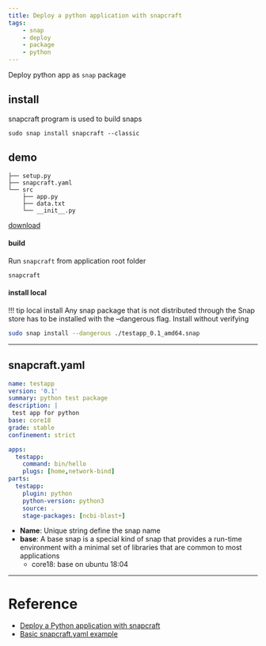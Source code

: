 ```yaml
---
title: Deploy a python application with snapcraft
tags:
    - snap
    - deploy
    - package
    - python
---
```


Deploy python app as `snap` package

## install
snapcraft program is used to build snaps

```
sudo snap install snapcraft --classic
```

## demo
```
├── setup.py
├── snapcraft.yaml
└── src
    ├── app.py
    ├── data.txt
    └── __init__.py
```

[download](demo.zip)

#### build
Run `snapcraft` from application root folder
```
snapcraft
```

#### install local
!!! tip local install
    Any snap package that is not distributed through the Snap store has to be installed with the –dangerous flag. Install without verifying
     
```bash
sudo snap install --dangerous ./testapp_0.1_amd64.snap 
```

---

## snapcraft.yaml
```yaml
name: testapp
version: '0.1'
summary: python test package
description: |
 test app for python
base: core18
grade: stable
confinement: strict

apps:
  testapp:
    command: bin/hello
    plugs: [home,network-bind]
parts:
  testapp:
    plugin: python
    python-version: python3
    source: .
    stage-packages: [ncbi-blast+]
```


- **Name**: Unique string define the snap name
- **base**:  A base snap is a special kind of snap that provides a run-time environment with a minimal set of libraries that are common to most applications
  - core18: base on ubuntu 18:04




---

# Reference
- [Deploy a Python application with snapcraft](https://dmnfarrell.github.io/software/python-snap)
- [Basic snapcraft.yaml example](https://snapcraft.io/docs/snapcraft-basic-example)